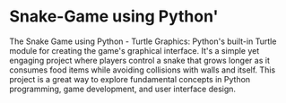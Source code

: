 # Snake-Game using Python'
The Snake Game using Python - Turtle Graphics: Python's built-in Turtle module for creating the game's graphical interface. 
It's a simple yet engaging project where players control a snake that grows longer as it consumes food items while avoiding collisions with walls and itself. This project is a great way to explore fundamental concepts in Python programming, game development, and user interface design.
